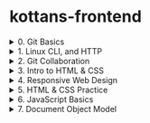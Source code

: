 # kottans-frontend
<details>
  <summary>0. Git Basics</summary>
  <h2>Git Basics</h2>
  <ol>
    <li>Прослухано тижні 1 і 2 курсу 
      <a href='https://www.coursera.org/learn/introduction-git-github'>Introduction to Git and GitHub</a>
      <p>З гітом знайомий вже майже рік, була невелика практика на реальному проекті по автоматизації тестування та пару пет проектів з верстки. Спочатку чесно кажучи поставився скептично до цього завдання, адже гадав що доволі таки багато вже знаю і цього достатньо, але під час перегляду зрозумів скільки всього мені невідомо. Взагалі відео курс сподобався, хоча і приклади були на пайтон файлах, але це не завадило перейняти основний посил курсу. Під час перегляду нарешті зробив собі невелику шпаргалку в Notion по основним командам гіт.</p>
      <details>
        <summary>Week 1</summary>
        <img alt="screenshot week 1" src="https://user-images.githubusercontent.com/70880562/183628006-8e264404-e681-475d-b426-648b9395e8e9.png">
      </details>
      <details>
        <summary>Week 2</summary>
        <img alt="screenshot week 2" src="https://user-images.githubusercontent.com/70880562/183628379-425046ff-d3a7-4700-9545-dff57d08f784.png">
      </details>
    </li>
    <li>Пройдено наступні рівні тут
      <a href='https://learngitbranching.js.org/'>learngitbranching.js.org</a>
      <p>Данний тренажер класно допомогає візуалізувати роботу з репозиторіями. Не всі рівні вдалось пройти самостіно, в деяких прийшлось використовувати підказки. Також завдяки тренажеру доповнив свою шпаргалку по командам гіта.</p>
      <details>
        <summary>Основи: Introduction Sequence</summary>
        <img alt="Снимок экрана 2022-08-09 в 12 35 48" src="https://user-images.githubusercontent.com/70880562/183629077-361218ac-7675-4d8c-b778-cbf2d37edf03.png">
      </details>
      <details>
        <summary>Віддалені репозиторії: Push & Pull -- віддалені репозиторії в Git!</summary>
        <img alt="Снимок экрана 2022-08-09 в 12 35 56" src="https://user-images.githubusercontent.com/70880562/183629160-62ce70bd-457e-4a0c-b7dc-ee43e6ce0983.png">
      </details>
    </li>
  </ol>
</details>
<details>
  <summary>1. Linux CLI, and HTTP</summary>
  <h2>Linux CLI, and HTTP</h2>
  <ol>
    <li>Пройдено інтерактивний курс
      <a href='https://linuxsurvival.com/linux-tutorial-introduction/'>Linux Survival (4 modules)</a>
      <p>До цього був знайомий з деякими командами, але завжди хотів знати більше, всі команди виписав собі в конспект. Надіюсь використовувати частіше. Сам курс дуже доступний, все написано простою мовою, проходив на одному подиху.</p>
      <details>
        <summary>Screenshots</summary>
        <img alt="screenshot 1" src="https://user-images.githubusercontent.com/70880562/183732549-036cc67c-1d52-4228-a21e-47b055133887.png">
        <img alt="screenshot 2" src="https://user-images.githubusercontent.com/70880562/183732672-9fe14336-bce3-4d3a-9bba-e6be199b6ddd.png">
        <img alt="screenshot 3" src="https://user-images.githubusercontent.com/70880562/183732736-822cf44a-7ffa-4f4e-a185-0e4e3aa71146.png">
        <img alt="screenshot 4" src="https://user-images.githubusercontent.com/70880562/183732788-9d9496ed-7b56-440c-a212-1aeff51227b8.png">
    </li>
    <li>Прочитана стаття
      <a href='https://code.tutsplus.com/uk/tutorials/http-the-protocol-every-web-developer-must-know-part-1--net-31177'>HTTP: Протокол, який повинен розуміти кожний веб-розробник - Частина 1</a>
    </li>
    <li>Прочитана стаття
      <a href='https://code.tutsplus.com/uk/tutorials/http-the-protocol-every-web-developer-must-know-part-2--net-31155'>HTTP: Протокол, який повинен розуміти кожний веб-розробник - Частина 2</a>
    </li>
    <p>Це не перша моя зустріч з http проколами, але повторювати щось раніше вивчене завжди добре та корисно. Статті чітко пояснюють як відбувається передача інформації між клієнтом та сервером, описані основні поняття, методи взаємодії та формати повідомлень. Зберіг їх собі щоб при любій нагоді швидко знайти потрібну інформацію.</p>
  </ol>
</details>
<details>
  <summary>2. Git Collaboration</summary>
  <h2>Git Collaboration</h2>
  <ol>
    <li>Прослухано тижні 3 і 4 курсу 
      <a href='https://www.coursera.org/learn/introduction-git-github'>Introduction to Git and GitHub</a>
      <p>Ця частина курсу взагалі виявилась дуже цікавою та корисною. Ніколи не знав про fork, завжди тільки виникали питання, а як вносити зміни не до свого репо, багато разів чув від розробників фразу pull request і тільки здогадувався що це, тепер знаю. А взагалі відкрив очі на багато речей, які виконуются в моїй команді кожного дня.</p>
      <details>
        <summary>Week 3</summary>
        <img alt="screenshot week 3" src="https://user-images.githubusercontent.com/70880562/183933165-a843c97d-403d-4fff-8035-288b99444935.png">
      </details>
      <details>
        <summary>Week 4</summary>
        <img alt="screenshot week 4" src="https://user-images.githubusercontent.com/70880562/183933269-c93495dc-8794-4d3d-b641-297f7810c598.png">
      </details>
    </li>
    <li>Пройдено наступні рівні тут
      <a href='https://learngitbranching.js.org/'>learngitbranching.js.org</a>
      <p>Трошки захопився цим тренажером ще на першій частині курсо по гіту і пройшов всі рівні зрозу) Тому мій коментар можна гляну вище в частині Git Basics</p>
      <details>
        <summary>Основи: Introduction Sequence</summary>
        <img alt="Снимок экрана 2022-08-09 в 12 35 48" src="https://user-images.githubusercontent.com/70880562/183629077-361218ac-7675-4d8c-b778-cbf2d37edf03.png">
      </details>
      <details>
        <summary>Віддалені репозиторії: Push & Pull -- віддалені репозиторії в Git!</summary>
        <img alt="Снимок экрана 2022-08-09 в 12 35 56" src="https://user-images.githubusercontent.com/70880562/183629160-62ce70bd-457e-4a0c-b7dc-ee43e6ce0983.png">
      </details>
    </li>
  </ol>
</details>
<details>
  <summary>3. Intro to HTML & CSS</summary>
  <h2>Intro to HTML & CSS</h2>
  <ol>
    <li>Прослухано тижні 1 і 2 (до Introduction to Responsive Design) курсу
      <a href='https://www.coursera.org/learn/html-css-javascript-for-web-developers'>Intro to HTML & CSS</a>
      <p>Майже все з відео курсу вже знав до цього, але вважаю корисним було закріпити вже набутті знання</p>
      <details>
        <summary>Week 1</summary>
        <img alt="screenshot week 1" src="task_html_css_intro/Снимок экрана 2022-08-13 в 11.06.47.png">
      </details>
      <details>
        <summary>Week 2</summary>
        <img alt="screenshot week 2" src="task_html_css_intro/Снимок экрана 2022-08-13 в 11.07.01.png">
      </details>
    </li>
    <li>Пройдено інтерактивний курс
      <a href='https://www.codecademy.com/learn/learn-html'>Learn HTML(Eng)</a>
      <p>В основному скіпав теорію та переходив зразу до завдань. Дуже корисною виявилась частина з версткою форм, до цього моменту мало верстав саме форм, а тут закріпив зразу на практиці (10 з 10), ще й зробив собі невелику шпаргалку</p>
    </li>
    <li>Пройдено інтерактивний курс
      <a href='https://www.codecademy.com/learn/learn-css'>Learn CSS(Eng)</a>
      <p>Теж скіпав теорію і робив зразу практичні завдання, так як вся теорія вже мені знайома</p>
      <details>
        <summary>Screenshots</summary>
        <img alt="Снимок экрана 2022-08-09 в 12 35 48" src="task_html_css_intro/Снимок экрана 2022-08-11 в 22.34.46.png">
      </details>
    </li>
  </ol>
</details>
<details>
  <summary>4. Responsive Web Design</summary>
  <h2>Responsive Web Design</h2>
  <ol>
    <li>Прочитано статтю
      <a href='https://web.dev/i18n/en/responsive-web-design-basics/'>Responsive web design basics</a>
      <p>В принципі не новий матеріал, все мені знайомо</p>
    </li>
    <li>Переглянуто відео курс
      <a href='https://www.youtube.com/playlist?list=PLM6XATa8CAG5mPV60dMmjMRrHVW4LmV2x'>FLEXBOX. Вчимося верстати на флексах</a>
      <p>Тут мені трошки повезло і я швидше перейшов до наступного завдання, бо цей плейліст вже був переглянутий на моєму аккаунті ютуб</p>
      <details>
        <summary>Screenshot</summary>
        <img alt="Снимок экрана 2022-08-13 в 11.39.42" src="task_responsive_web_design/Снимок экрана 2022-08-13 в 11.39.42.png">
      </details>
    </li>
    <li>Пройдено гру
      <a href='https://flexboxfroggy.com/'>Flexbox Froggy - гра для закріплення</a>
      <p>Тут теж повезло, гру вже проходив) Взагалі дуже люблю такі методи вивчення нової інформації, швидше і краще запамʼятовується</p>
      <details>
        <summary>Screenshot</summary>
        <img alt="Снимок экрана 2022-08-09 в 12 35 48" src="task_responsive_web_design/Снимок экрана 2022-08-13 в 11.41.32.png">
      </details>
    </li>
    <li>Переглянуто відео курс
      <a href='https://www.youtube.com/playlist?list=PLM6XATa8CAG5pXQrW_kDaeZb_uIAMNZIm'>CSS Grid Layout</a>
      <p>Корисний плейліст плюс вже зроблена шпаргалка, автор добре пояснює з гарними прикладами. В мене вже була практика верстки на грідах і цей плейліст був частково переглянутий</p>
      <details>
        <summary>Screenshot</summary>
        <img alt="Снимок экрана 2022-08-13 в 11.39.42" src="task_responsive_web_design/Снимок экрана 2022-08-13 в 13.32.19.png">
      </details>
    </li>
    <li>Пройдено гру
      <a href='https://cssgridgarden.com/#ru'>Grid Garden - гра для закріплення</a>
      <p>А цю гру вже довелося проходити, труднощів не виникало, пройшов швидко</p>
      <details>
        <summary>Screenshot</summary>
        <img alt="Снимок экрана 2022-08-09 в 12 35 48" src="task_responsive_web_design/Снимок экрана 2022-08-13 в 14.25.45.png">
      </details>
    </li>
  </ol>
</details>
<details>
  <summary>5. HTML & CSS Practice</summary>
  <h2>HTML і CSS практика: Hooli-style Popup</h2>
  <ol>
    <li>Виконано <a href='https://github.com/kottans/frontend/blob/2022_UA/tasks/html-css-popup.md'>завдання</a>  по створенню popup з використанням тільки HTML and CSS</li>
    <a href='https://vladimirrutskiy.github.io/hooli-popup/'>DEMO</a>
  </ol>
</details>
<details>
  <summary>6. JavaScript Basics</summary>
  <h2>JavaScript Basics</h2>
  <ol>
    <li>Переглянуто відео курс
      <a href='https://www.coursera.org/learn/html-css-javascript-for-web-developers/home/week/4'>Introduction to JavaScript</a>
      <p>Майже вся інформація була вже знайома до цього</p>
      <details>
        <summary>Week 4</summary>
        <img alt="Снимок экрана 2022-08-19 в 16.39.33.png" src="task_js_basics/Снимок экрана 2022-08-19 в 16.39.33.png">
      </details>
    </li>
    <li>Завершено вправи FreeCodeCamp
      <ul>
        <li>
          <a href="https://www.freecodecamp.org/learn/javascript-algorithms-and-data-structures/basic-javascript/">Basic JavaScript</a>
          <details>
            <summary>Screenshot</summary>
            <img alt="Снимок экрана 2022-08-21 в 13.13.00.png" src="task_js_basics/Снимок экрана 2022-08-21 в 13.13.00.png">
          </details>
        </li>
        <li>
          <a href="https://www.freecodecamp.org/learn/javascript-algorithms-and-data-structures/es6/">ES6 Challenges</a>
          <details>
            <summary>Screenshot</summary>
            <img alt="Снимок экрана 2022-08-21 в 13.15.09.png" src="task_js_basics/Снимок экрана 2022-08-21 в 13.15.09.png">
          </details>
        </li>
        <li>
          <a href="https://www.freecodecamp.org/learn/javascript-algorithms-and-data-structures/basic-data-structures/">Basic Data Structures</a>
          <details>
            <summary>Screenshot</summary>
            <img alt="Снимок экрана 2022-08-21 в 13.16.36.png" src="task_js_basics/Снимок экрана 2022-08-21 в 13.16.36.png">
          </details>
        </li>
        <li>
          <a href="https://www.freecodecamp.org/learn/javascript-algorithms-and-data-structures/basic-algorithm-scripting/">Basic Algorithm Scripting</a>
          <details>
            <summary>Screenshot</summary>
            <img alt="Снимок экрана 2022-08-21 в 13.18.10.png" src="task_js_basics/Снимок экрана 2022-08-21 в 13.18.10.png">
          </details>
        </li>
        <li>
          <a href="https://www.freecodecamp.org/learn/javascript-algorithms-and-data-structures/functional-programming/">Functional Programming</a>
          <details>
            <summary>Screenshot</summary>
            <img alt="Снимок экрана 2022-08-21 в 13.19.23.png" src="task_js_basics/Снимок экрана 2022-08-21 в 13.19.23.png">
          </details>
        </li>
        <li>
          <a href="https://www.freecodecamp.org/learn/javascript-algorithms-and-data-structures/intermediate-algorithm-scripting/">Algorithm Scripting Challenges (Розвʼязано початкові 11 задач)</a>
          <details>
            <summary>Screenshot</summary>
            <img alt="Снимок экрана 2022-08-21 в 13.21.39.png" src="task_js_basics/Снимок экрана 2022-08-21 в 13.21.39.png">
          </details>
        </li>
      </ul>
      <p>Дуже крута платформа для вивчення програмування, не тільки JS. Сподобалось ломати голову над деякими завданнями і впадати в ейфорію по моменту їх вирішення. На початку все здавалось надто простим, а ось вже наприкінці змусило добре попрацювати. Задачі по методам масивів топ, давно так не ломав голову =) Думаю через деякий час повернутись до них, щоб ще раз перевірити і вдосконалити вивчене)</p>
  </ol>
</details>
<details>
  <summary>7. Document Object Model </summary>
  <h2>Document Object Model</h2>
  <ol>
    <li>Проглянуто розділ 
      <a href='https://www.coursera.org/learn/html-css-javascript-for-web-developers/home/week/5'> Document Object Model Manipulation</a>
      <details>
        <summary>Screenshot</summary>
        <img alt="Снимок экрана 2022-08-13 в 11.39.42" src="task_js_dom/Снимок экрана 2022-08-21 в 14.39.58.png">
      </details>
      <p>В принципі не новий матеріал, все мені знайомо</p>
    </li>
    <li>Виконані завдання 12...21
      <a href='https://www.freecodecamp.org/learn/javascript-algorithms-and-data-structures/intermediate-algorithm-scripting/'>freecodecamp Algorithm Scripting Challenges</a>
      <details>
        <summary>Screenshot</summary>
        <img alt="Снимок экрана 2022-08-13 в 11.39.42" src="task_js_dom/Снимок экрана 2022-08-21 в 14.45.39.png">
      </details>
      <p>Поки тяжко даються такі завдання без підказок, але я на шляху до цього, будемо вдосконалюватись =)</p>  
    </li>
    <li>Виконано практичне завдання: Впровадити інтерактивне side-menu без перезавантаження сторінки. Ви можете вибрати будь-яку тему: покемони, телефони, сторінки сайту aka about/prices/goal/etc.
      <a href='https://vladimirrutskiy.github.io/Arrays-methods-cheat-Sheet/'>DEMO</a>
      <p>Вирішив зробити собі шпаргалку по методам масивів, звичайно це виглядає більш як таби, тому що виявилось трохи забагато методів,які я хочу запамятати. Але реалізація, як і вказано в завданні, як сайд меню без перезавантаження сторінки. Коли починав робити було декілька ідей по реалізації, але здавалось що всі вони робочі тільки в мене в голові. Все ж таки швидко знайшов робочий варіант і закінчив проект. Вже який раз зрозумів, що кайфую від процесу розробки і не помічаю як летить час) Надіюсь частіше це згадувати в моменти апатії) </p>
    </li>
  </ol>
</details>